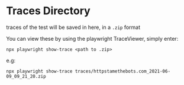# Traces Directory
traces of the test will be saved in here, in a `.zip` format 

You can view these by using the playwright TraceViewer, simply enter:

```
npx playwright show-trace <path to .zip>
```

e.g:
```
npx playwright show-trace traces/httpstamethebots.com_2021-06-09_09_21_20.zip
```